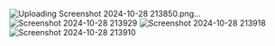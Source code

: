 ![Uploading Screenshot 2024-10-28 213850.png…]()
![Screenshot 2024-10-28 213929](https://github.com/user-attachments/assets/e6d9765b-4faa-433b-8a36-588170517173)
![Screenshot 2024-10-28 213918](https://github.com/user-attachments/assets/0e5d0284-b0dc-4e51-835a-fa8ef4b3817e)
![Screenshot 2024-10-28 213910](https://github.com/user-attachments/assets/cee9000d-5e9d-4f3e-ba79-53051c936477)
